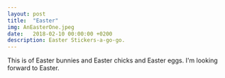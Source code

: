 ```yaml
---
layout: post
title:  "Easter"
img: AnEasterOne.jpeg
date:   2018-02-10 00:00:00 +0200
description: Easter Stickers-a-go-go.
---
```


This is of Easter bunnies and Easter chicks and Easter eggs. I'm looking forward to Easter.